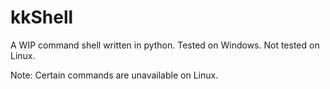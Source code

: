 # kkShell

A WIP command shell written in python. Tested on Windows. Not tested on Linux.

Note: Certain commands are unavailable on Linux.
